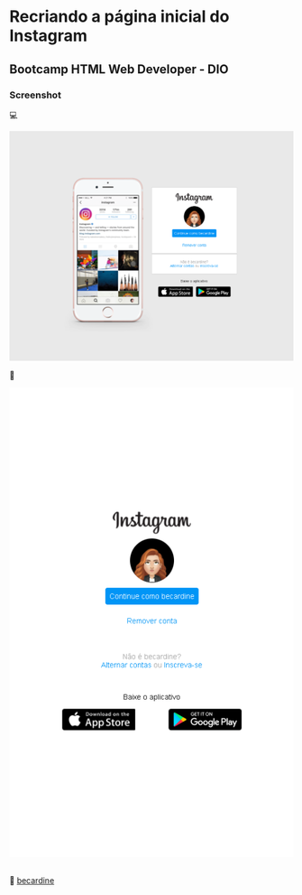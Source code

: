 # Recriando a página inicial do Instagram

## Bootcamp HTML Web Developer - DIO

### Screenshot 

:computer:

![](img/screenshot-desktop.png)

:iphone:

![](img/screenshot-celular.png)

##

:rainbow: [becardine](https://www.linkedin.com/in/becardine)
